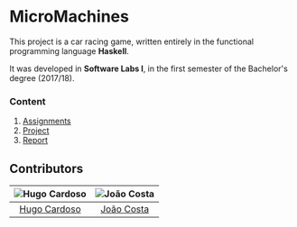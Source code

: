 # MicroMachines

This project is a car racing game, written entirely in the functional programming language **Haskell**.

It was developed in **Software Labs I**, in the first semester of the Bachelor's degree (2017/18).

### Content

1. [Assignments](assignments)
2. [Project](src)
3. [Report](report/report.pdf)

## Contributors

![Hugo Cardoso][hugo-pic] | ![João Costa][cunha-pic]
:---: | :---:
[Hugo Cardoso][hugo] | [João Costa][cunha]

[hugo]: https://github.com/Abjiri
[hugo-pic]: https://github.com/Abjiri.png?size=120
[cunha]: https://github.com/Jcc20
[cunha-pic]: https://github.com/Jcc20.png?size=120
